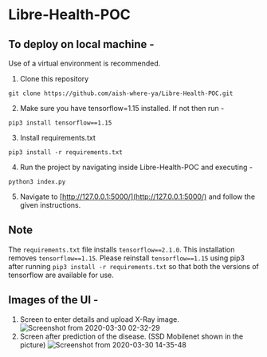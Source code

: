 # Libre-Health-POC

## To deploy on local machine -

Use of a virtual environment is recommended.

1. Clone this repository
```
git clone https://github.com/aish-where-ya/Libre-Health-POC.git
```

2. Make sure you have tensorflow=1.15 installed. If not then run -
```
pip3 install tensorflow==1.15
```

3. Install requirements.txt
```
pip3 install -r requirements.txt
```

4. Run the project by navigating inside Libre-Health-POC and executing -
```
python3 index.py
```

5. Navigate to [http://127.0.0.1:5000/](http://127.0.0.1:5000/) and follow the given instructions.

## Note
The `requirements.txt` file installs `tensorflow==2.1.0`. This installation removes `tensorflow==1.15`. Please reinstall `tensorflow==1.15` using pip3 after running `pip3 install -r requirements.txt` so that both the versions of tensorflow are available for use.

## Images of the UI - 
1. Screen to enter details and upload X-Ray image.
![Screenshot from 2020-03-30 02-32-29](https://user-images.githubusercontent.com/32825331/78450970-1a852600-76a0-11ea-8436-834f2e882d0c.png)
2. Screen after prediction of the disease. (SSD Mobilenet shown in the picture)
![Screenshot from 2020-03-30 14-35-48](https://user-images.githubusercontent.com/32825331/78450973-21ac3400-76a0-11ea-9baa-e03dc5b4e06e.png)
